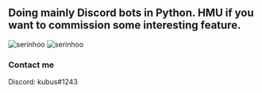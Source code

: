 ## Doing mainly Discord bots in Python. HMU if you want to commission some interesting feature.

<img src="https://github-readme-stats.vercel.app/api?username=serinhoo&show_icons=true&theme=onedark" alt="serinhoo" /> <img src="https://github-readme-stats.vercel.app/api/top-langs/?username=serinhoo&layout=compact" alt="serinhoo" />

### Contact me

Discord: kubus#1243
